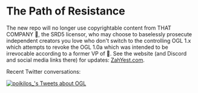 # The Path of Resistance
The new repo will no longer use copyrightable content from THAT COMPANY 🤡, the SRD5 licensor, who may choose to baselessly prosecute independent creators you love who don't switch to the controlling OGL 1.x which attempts to revoke the OGL 1.0a which was intended to be irrevocable according to a former VP of 🤡. See the website (and Discord and social media links there) for updates: [ZahYest.com](https://zahyest.com).

Recent Twitter conversations:

[![poikilos_'s Tweets about OGL](https://user-images.githubusercontent.com/7557867/214200824-43f3e2fe-d19c-4dd5-902e-cfe80d613d94.png)](https://twitter.com/poikilos_)


